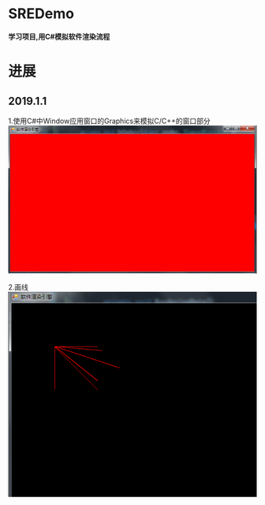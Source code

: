 # SREDemo
__学习项目,用C#模拟软件渲染流程__

# 进展
## 2019.1.1
1.使用C#中Window应用窗口的Graphics来模拟C/C++的窗口部分
![InitWindow](https://github.com/SixGodZhang/SREDemo/blob/master/Images/201801031530.png) 

2.画线
![slash](https://github.com/SixGodZhang/SREDemo/blob/master/Images/slash.png) 